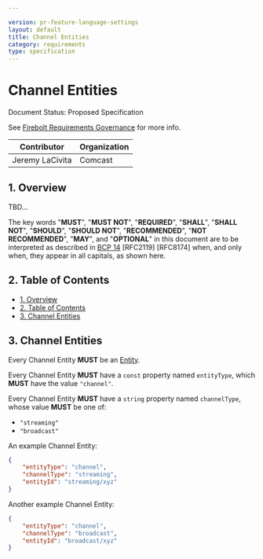 ```yaml
---

version: pr-feature-language-settings
layout: default
title: Channel Entities
category: requirements
type: specification
---
```

# Channel Entities

Document Status: Proposed Specification 

See [Firebolt Requirements Governance](../../../governance) for more info. 

| Contributor     | Organization |
| --------------- | ------------ |
| Jeremy LaCivita | Comcast      |

## 1. Overview
TBD... 

The key words "**MUST**", "**MUST NOT**", "**REQUIRED**", "**SHALL**", "**SHALL 
NOT**", "**SHOULD**", "**SHOULD NOT**", "**RECOMMENDED**", "**NOT 
RECOMMENDED**", "**MAY**", and "**OPTIONAL**" in this document are to be 
interpreted as described in [BCP 
14](https://www.rfc-editor.org/rfc/rfc2119.txt) [RFC2119] [RFC8174] when, and 
only when, they appear in all capitals, as shown here. 

## 2. Table of Contents
- [1. Overview](#1-overview)
- [2. Table of Contents](#2-table-of-contents)
- [3. Channel Entities](#3-channel-entities)


## 3. Channel Entities
Every Channel Entity **MUST** be an [Entity](../index#3-entities). 

Every Channel Entity **MUST** have a `const` property named `entityType`, which 
**MUST** have the value `"channel"`. 

Every Channel Entity **MUST** have a `string` property named `channelType`, 
whose value **MUST** be one of: 

 - `"streaming"`
 - `"broadcast"`

An example Channel Entity: 

```json
{
    "entityType": "channel",
    "channelType": "streaming",
    "entityId": "streaming/xyz"
}
``` 

Another example Channel Entity: 

```json
{
    "entityType": "channel",
    "channelType": "broadcast",
    "entityId": "broadcast/xyz"
}
``` 
